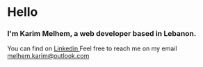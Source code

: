 # Hello 
### I'm Karim Melhem, a web developer based in Lebanon.
You can find on <a href="https://www.linkedin.com/in/karim-melhem/"> Linkedin </a>
Feel free to reach me on my email melhem.karim@outlook.com
